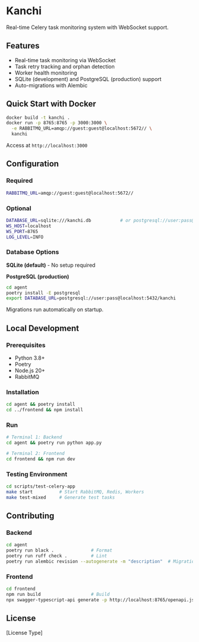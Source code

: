 # Kanchi

Real-time Celery task monitoring system with WebSocket support.

## Features

- Real-time task monitoring via WebSocket
- Task retry tracking and orphan detection
- Worker health monitoring
- SQLite (development) and PostgreSQL (production) support
- Auto-migrations with Alembic

## Quick Start with Docker

```bash
docker build -t kanchi .
docker run -p 8765:8765 -p 3000:3000 \
  -e RABBITMQ_URL=amqp://guest:guest@localhost:5672// \
  kanchi
```

Access at `http://localhost:3000`

## Configuration

### Required

```bash
RABBITMQ_URL=amqp://guest:guest@localhost:5672//
```

### Optional

```bash
DATABASE_URL=sqlite:///kanchi.db           # or postgresql://user:pass@host/db
WS_HOST=localhost
WS_PORT=8765
LOG_LEVEL=INFO
```

### Database Options

**SQLite (default)** - No setup required

**PostgreSQL (production)**
```bash
cd agent
poetry install -E postgresql
export DATABASE_URL=postgresql://user:pass@localhost:5432/kanchi
```

Migrations run automatically on startup.

## Local Development

### Prerequisites

- Python 3.8+
- Poetry
- Node.js 20+
- RabbitMQ

### Installation

```bash
cd agent && poetry install
cd ../frontend && npm install
```

### Run

```bash
# Terminal 1: Backend
cd agent && poetry run python app.py

# Terminal 2: Frontend
cd frontend && npm run dev
```

### Testing Environment

```bash
cd scripts/test-celery-app
make start          # Start RabbitMQ, Redis, Workers
make test-mixed     # Generate test tasks
```

## Contributing

### Backend

```bash
cd agent
poetry run black .              # Format
poetry run ruff check .         # Lint
poetry run alembic revision --autogenerate -m "description"  # Migration
```

### Frontend

```bash
cd frontend
npm run build                   # Build
npx swagger-typescript-api generate -p http://localhost:8765/openapi.json -o app/src/types -n api.ts --modular
```

## License

[License Type]

